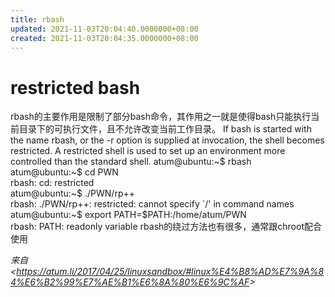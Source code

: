 ```yaml
---
title: rbash
updated: 2021-11-03T20:04:40.0000000+08:00
created: 2021-11-03T20:04:35.0000000+08:00
---
```


# restricted bash
rbash的主要作用是限制了部分bash命令，其作用之一就是使得bash只能执行当前目录下的可执行文件，且不允许改变当前工作目录。
If bash is started with the name rbash, or the -r option is supplied at invocation, the shell becomes restricted. A restricted shell is used to set up an environment more controlled than the standard shell.
atum@ubuntu:\~\$ rbash  
atum@ubuntu:\~\$ cd PWN  
rbash: cd: restricted  
atum@ubuntu:\~\$ ./PWN/rp++  
rbash: ./PWN/rp++: restricted: cannot specify \`/' in command names  
atum@ubuntu:\~\$ export PATH=\$PATH:/home/atum/PWN  
rbash: PATH: readonly variable
rbash的绕过方法也有很多，通常跟chroot配合使用

*来自 \<<https://atum.li/2017/04/25/linuxsandbox/#linux%E4%B8%AD%E7%9A%84%E6%B2%99%E7%AE%B1%E6%8A%80%E6%9C%AF>\>*
